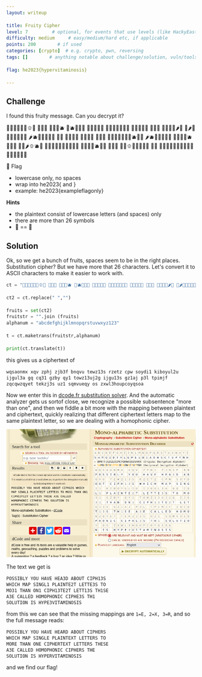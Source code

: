 ```yaml
---
layout: writeup

title: Fruity Cipher
level: 7         # optional, for events that use levels (like HackyEaster)
difficulty: medium     # easy/medium/hard etc, if applicable
points: 200        # if used
categories: [crypto]  # e.g. crypto, pwn, reversing
tags: []        # anything notable about challenge/solution, vuln/tools/etc

flag: he2023{hypervitaminosis}

---
```


## Challenge

I found this fruity message. Can you decrypt it?

🥦🥝🍋🍊🥭🍌🫑🧅 🧅🥝🥖 🍉🍠🥬🫐 🍉🫐🥔🥥🍈 🥔🍌🥝🥖🍏 🥐🍍🥦🍉🍇🥥🍋 🥑🍉🍍🥐🍉 🍅🍠🥦 🍋🥭🍓🍐🌶🍇 🥕🌶🥔🥭🍓🍏🍒🍆🍏 🌶🫐🍎🍏🍒🥥🍊 🍎🥝 🍅🥝🥥🍇 🍎🍉🥔🍓 🥝🍓🍇 🥐🥭🥦🍉🍇🥥🍏🫐🍆🍎 🌶🫐🍎🍏🍇🥥🍋 🍎🍉🍇🍊🫐 🍠🥥🍒 🥐🍠🌶🫑🫐🍈 🍉🥝🍅🥝🥦🍉🥝🍓🍍🥐 🥐🍍🥕🍉🫐🥥🍋 🍏🍉🍇 🍋🥝🫑🥖🍏🍍🥝🍓 🥭🍋 🍉🧅🥦🍒🥥🥬🥭🍏🍠🍅🥭🍓🥝🍋🥭🍊

🚩 Flag

- lowercase only, no spaces
- wrap into he2023{ and }
- example: he2023{exampleflagonly}

**Hints**

- the plaintext consist of lowercase letters (and spaces) only
- there are more than 26 symbols
- 🍏 == 🍎


## Solution

Ok, so we get a bunch of fruits, spaces seem to be in the right places. Substitution cipher? But we have more that 26 characters. Let's convert it to ASCII characters to make it easier to work with.


```python
ct = "🥦🥝🍋🍊🥭🍌🫑🧅 🧅🥝🥖 🍉🍠🥬🫐 🍉🫐🥔🥥🍈 🥔🍌🥝🥖🍏 🥐🍍🥦🍉🍇🥥🍋 🥑🍉🍍🥐🍉 🍅🍠🥦 🍋🥭🍓🍐🌶🍇 🥕🌶🥔🥭🍓🍏🍒🍆🍏 🌶🫐🍎🍏🍒🥥🍊 🍎🥝 🍅🥝🥥🍇 🍎🍉🥔🍓 🥝🍓🍇 🥐🥭🥦🍉🍇🥥🍏🫐🍆🍎 🌶🫐🍎🍏🍇🥥🍋 🍎🍉🍇🍊🫐 🍠🥥🍒 🥐🍠🌶🫑🫐🍈 🍉🥝🍅🥝🥦🍉🥝🍓🍍🥐 🥐🍍🥕🍉🫐🥥🍋 🍏🍉🍇 🍋🥝🫑🥖🍏🍍🥝🍓 🥭🍋 🍉🧅🥦🍒🥥🥬🥭🍏🍠🍅🥭🍓🥝🍋🥭🍊"

ct2 = ct.replace(" ","")

fruits = set(ct2)
fruitstr = "".join (fruits)
alphanum = "abcdefghijklmnopqrstuvwxyz123"

t = ct.maketrans(fruitstr,alphanum)

print(ct.translate(t))
```

this gives us a ciphertext of

```
wqsaonmx xqv zphj zjb3f bnqvu tewz13s rzetz cpw soydi1 kiboyul2u ijgul3a gq cq31 gzby qy1 towz13uj2g ijgu13s gz1aj p3l tpimjf zqcqwzqyet tekzj3s uz1 sqmvueqy os zxwl3houpcoyqsoa
```

Now we enter this in [dcode.fr substitution solver](https://www.dcode.fr/monoalphabetic-substitution). And the automatic analyzer gets us sortof close, we recognize a possible subsentence "more than one", and then we fiddle a bit more with the mapping between plaintext and ciphertext, quickly realizing that different ciphertext letters map to the same plaintext letter, so we are dealing with a homophonic cipher.

![](writeupfiles/fruity-ss.png)

The text we get is

```
POSSIBLY YOU HAVE HEA3D ABOUT CIPH13S
WHICH MAP SINGL1 PLAINTE2T LETTE3S TO
MO31 THAN ON1 CIPH13TE2T LETT13S TH1SE
A3E CALLED HOMOPHONIC CIPHE3S TH1
SOLUTION IS HYPE3VITAMINOSIS
```

from this we can see that the missing mappings are `1=E, 2=X, 3=R`, and so the full message reads:

```
POSSIBLY YOU HAVE HEARD ABOUT CIPHERS
WHICH MAP SINGLE PLAINTEXT LETTERS TO
MORE THAN ONE CIPHERTEXT LETTERS THESE
A3E CALLED HOMOPHONIC CIPHERS THE
SOLUTION IS HYPERVITAMINOSIS
```

and we find our flag!

